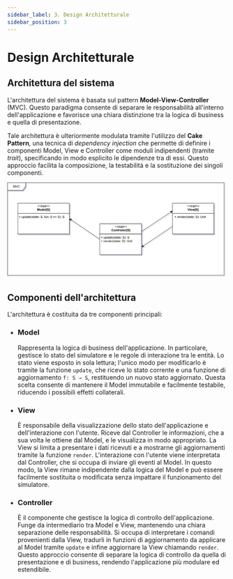 ```yaml
---
sidebar_label: 3. Design Architetturale
sidebar_position: 3
---
```


# Design Architetturale

## Architettura del sistema

L'architettura del sistema è basata sul pattern **Model-View-Controller** (MVC). Questo paradigma
consente di separare le responsabilità all'interno dell'applicazione e favorisce una chiara distinzione tra la logica di
business e quella di presentazione.

Tale architettura è ulteriormente modulata tramite l'utilizzo del **Cake Pattern**, una tecnica di *dependency
injection* che permette di definire i componenti Model, View e Controller come moduli indipendenti (tramite *trait*),
specificando in modo esplicito le dipendenze tra di essi. Questo approccio facilita la composizione, la testabilità e la
sostituzione dei singoli componenti.

![MVC](../static/img/03-architectural-design/mvc.png)

## Componenti dell'architettura

L'architettura è costituita da tre componenti principali:

- ### Model
  Rappresenta la logica di business dell'applicazione. In particolare, gestisce lo stato del simulatore e le
  regole di interazione tra le entità. Lo stato viene esposto in sola lettura; l'unico modo per
  modificarlo è tramite la funzione `update`, che riceve lo stato corrente e una funzione di
  aggiornamento `f: S ⇒ S`, restituendo un nuovo stato aggiornato. Questa scelta consente di mantenere il Model
  immutabile e facilmente testabile, riducendo i possibili effetti collaterali.

- ### View
  È responsabile della visualizzazione dello stato dell'applicazione e dell'interazione con l'utente. Riceve dal
  Controller le informazioni, che a sua volta le ottiene dal Model, e le visualizza in modo appropriato. La View si
  limita a presentare i dati ricevuti e a mostrarne gli aggiornamenti tramite la funzione `render`.
  L'interazione con l'utente viene interpretata dal Controller, che si occupa di inviare gli eventi al Model. In questo
  modo, la View rimane indipendente dalla logica del Model e può essere facilmente sostituita o modificata senza
  impattare il funzionamento del simulatore.

- ### Controller
  È il componente che gestisce la logica di controllo dell'applicazione. Funge da intermediario tra Model e View,
  mantenendo una chiara separazione delle responsabilità. Si occupa di interpretare i comandi provenienti dalla View,
  tradurli in funzioni di aggiornamento da applicare al Model tramite `update` e infine aggiornare la View chiamando
  `render`. Questo approccio consente di separare la logica di controllo da quella di presentazione e di business,
  rendendo l'applicazione più modulare ed estendibile.
